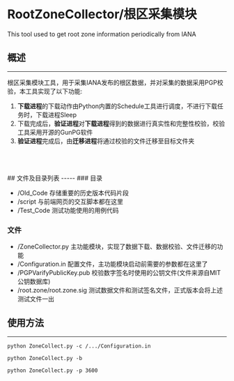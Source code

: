# RootZoneCollector/根区采集模块

This tool used to get root zone information periodically from IANA
    
   
## 概述
-----
根区采集模块工具，用于采集IANA发布的根区数据，并对采集的数据采用PGP校验，本工具实现了以下功能:
   
1. **下载进程**的下载动作由Python内置的Schedule工具进行调度，不进行下载任务时，下载进程Sleep
2. 下载完成后，**验证进程**对**下载进程**得到的数据进行真实性和完整性校验，校验工具采用开源的GunPG软件
3. **验证进程**完成后，由**迁移进程**将通过校验的文件迁移至目标文件夹
</br>
</br>
</br>
## 文件及目录列表
-----
### 目录
   
+ /Old_Code
	存储重要的历史版本代码片段
+ /script
	与前端网页的交互脚本都在这里
+ /Test_Code
	测试功能使用的用例代码
   
### 文件
   
+ /ZoneCollector.py
	主功能模块，实现了数据下载、数据校验、文件迁移的功能
+ /Configuration.in
	配置文件，主功能模块启动前需要的参数都在这里了
+ /PGPVarifyPublicKey.pub
	校验数字签名时使用的公钥文件(文件来源自MIT公钥数据库)
+ /root.zone/root.zone.sig
	测试数据文件和测试签名文件，正式版本会将上述测试文件一出
   
   
   
   
## 使用方法
---
	python ZoneCollect.py -c /.../Configuration.in

	python ZoneCollect.py -b
	
	python ZoneCollect.py -p 3600

